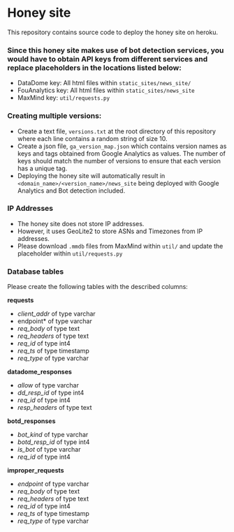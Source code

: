 # Honey site

This repository contains source code to deploy the honey site on heroku.

###  Since this honey site makes use of bot detection services, you would have to obtain API keys from different services and replace placeholders in the locations listed below:
- DataDome key: All html files within `static_sites/news_site/`
- FouAnalytics key: All html files within `static_sites/news_site`
- MaxMind key: `util/requests.py`

### Creating multiple versions:
- Create a text file, `versions.txt` at the root directory of this repository where each line contains a random string of size 10. 
- Create a json file, `ga_version_map.json` which contains version names as keys and tags obtained from Google Analytics as values. The number of keys should match the number of versions to ensure that each version has a unique tag.
- Deploying the honey site will automatically result in `<domain_name>/<version_name>/news_site` being deployed with Google Analytics and Bot detection included.

### IP Addresses
- The honey site does not store IP addresses.
- However, it uses GeoLite2 to store ASNs and Timezones from IP addresses.
- Please download `.mmdb` files from MaxMind within `util/` and update the placeholder within `util/requests.py`

### Database tables
Please create the following tables with the described columns:

**requests**
- *client_addr* of type varchar
- endpoint* of type varchar  
- *req_body* of type text
- *req_headers* of type text
- *req_id* of type int4  
- *req_ts* of type timestamp  
- *req_type* of type varchar

**datadome_responses**
- *allow* of type varchar
- *dd_resp_id* of type int4
- *req_id* of type int4
- *resp_headers* of type text

**botd_responses**
- *bot_kind* of type varchar
- *botd_resp_id* of type int4
- *is_bot* of type varchar
- *req_id*  of type int4

**improper_requests**
- *endpoint* of type varchar
- *req_body* of type text
- *req_headers* of type text
- *req_id* of type int4
- *req_ts* of type timestamp
- *req_type* of type varchar